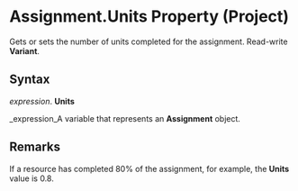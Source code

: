 
# Assignment.Units Property (Project)

Gets or sets the number of units completed for the assignment. Read-write  **Variant**.


## Syntax

 _expression_. **Units**

 _expression_A variable that represents an  **Assignment** object.


## Remarks

If a resource has completed 80% of the assignment, for example, the  **Units** value is 0.8.

